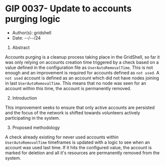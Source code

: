 # GIP 0037- Update to accounts purging logic

- Author(s): gridshell
- Date: --/--/24


1. Abstract
   
Accounts purging is a cleanup process taking place in the GridShell, so far it was only relying on accounts creation time triggered by a check based on a value defined
in the configuration file as `UserAutoRemovalTime`. This is not enough and an improvement is required for accounts defined as `not used`. 
A `not used` account is defined as an account which did not have nodes joining in last `UserAutoRemovalTime`. This means that no node was seen for an account within this time,
the account is permanently removed. 

2. Introduction

This improvement seeks to ensure that only active accounts are persisted and the focus of the network is shifted towards volunteers actively participating in the system.

3. Proposed methodology

A check already existing for never used accounts within `UserAutoRemovalTime` timeframes is updated with a logic to see when an account was used last time.
If it hits the configured value, the account is marked for deletion and all it's resources are permanently removed from the system. 

